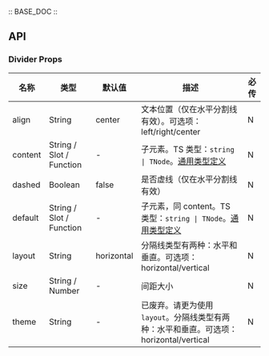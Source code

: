:: BASE_DOC ::

## API

### Divider Props

名称 | 类型 | 默认值 | 描述 | 必传
-- | -- | -- | -- | --
align | String | center | 文本位置（仅在水平分割线有效）。可选项：left/right/center | N
content | String / Slot / Function | - | 子元素。TS 类型：`string \| TNode`。[通用类型定义](https://github.com/Tencent/tdesign-vue/blob/develop/src/common.ts) | N
dashed | Boolean | false | 是否虚线（仅在水平分割线有效） | N
default | String / Slot / Function | - | 子元素，同 content。TS 类型：`string \| TNode`。[通用类型定义](https://github.com/Tencent/tdesign-vue/blob/develop/src/common.ts) | N
layout | String | horizontal | 分隔线类型有两种：水平和垂直。可选项：horizontal/vertical | N
size | String / Number | - | 间距大小 | N
theme | String | - | 已废弃。请更为使用 `layout`。分隔线类型有两种：水平和垂直。可选项：horizontal/vertical | N

